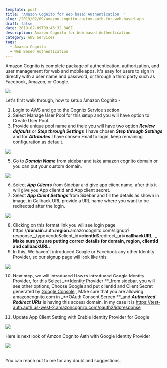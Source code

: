 ```yaml
---
template: post
title: 'Amazon Cognito for Web based Authentication  '
slug: /2019/02/09/amazon-cognito-custom-auth-for-web-based-app
draft: false
date: 2019-02-09T09:43:32.340Z
description: Amazon Cognito for Web based Authentication
category: AWS Services
tags:
  - Amazon Cognito
  - Web Based Authentication
---
```

 Amazon Cognito is complete package of authentication, authorization, and user management for web and mobile apps. It's easy for users to sign in directly with a user name and password, or through a third party such as Facebook, Amazon, or Google.

![](/media/screen-shot-2019-02-09-at-3.56.13-pm.png)

Let's first walk through, how to setup Amazon Cognito - 

1. Login to AWS and go to the Cognito Service section.
2. Select Manage User Pool for this setup and you will have option to Create User Pool.
3. Provide unique pool name and there you will have two option **_Review defaults_** or **_Step through Settings_**, I have chosen **_Step through Settings_** and for _**Attributes**_ I have chosen Email to login, keep remaining configuration as default.

![](/media/screen-shot-2019-02-09-at-4.29.34-pm.png)

5. Go to _**Domain Name**_ from sidebar and take amazon cognito domain or you can put your custom domain.

![](/media/screen-shot-2019-02-09-at-4.10.42-pm.png)

6. Select _**App Clients**_ from Sidebar and give app client name, after this it will give you App clientId and App client secret.
7. Select _**App Client Settings**_ from Sidebar and fill the details as shown in image, in Callback URL provide a URL name where you want to be redirected after the login. 

![](/media/screen-shot-2019-02-09-at-4.17.32-pm.png)

8. Clicking on this format link you will see login page https://**domain**.auth.**region**.amazoncognito.com/signup?response__type=code&client_id=**clientId**&redirect_uri=**callbackURL**. _\
   **Make sure you are putting correct details for domain, region, clientId and callbackURL.**
9. In this, We haven't introduced Google or Facebook any other Identity Provider, so our signup page will look like this

![](/media/sign_up.png)

10. Next step, we will introduced How to introduced Google Identity Provider, for this Select _**Identity Provider **_from sidebar, you will see other options, Choose Google and put clientId and Client Secret generated by [Google Console](https://console.developers.google.com/apis/credentials)  , Make sure that you are allowing amazoncognito.com in _**OAuth Consent Screen **_and **_Authorized Redirect URIs_** is having this access domain, in my case it is https://test-auth.auth.us-west-2.amazoncognito.com/oauth2/idpresponse

11. Update App Client Setting with Enable Identity Provider for Google

![](/media/google_identity_provider.png)

Here is next look of Amzon Cognito Auth with Google Identity Provider 

![](/media/google_signup.png)

\
You can reach out to me for any doubt and suggestions.
